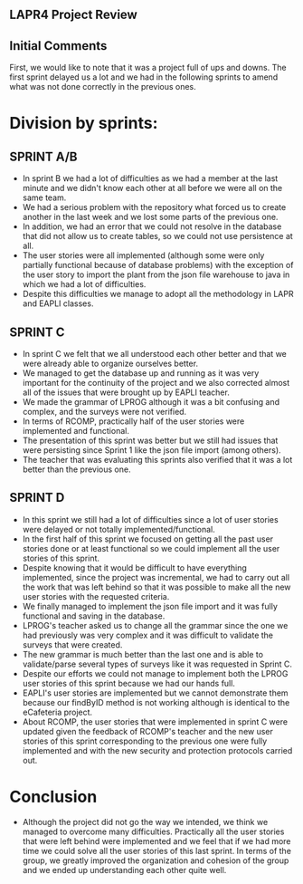 LAPR4 Project Review
--------------------------------

## Initial Comments

First, we would like to note that it was a project full of ups and downs.
The first sprint delayed us a lot and we had in the following sprints to amend what was not done correctly in the previous ones.

# Division by sprints:

## SPRINT A/B

* In sprint B we had a lot of difficulties as we had a member at the last minute and we didn't know each other at all before we were all on the same team.
* We had a serious problem with the repository what forced us to create another in the last week and we lost some parts of the previous one.
* In addition, we had an error that we could not resolve in the database that did not allow us to create tables, so we could not use persistence at all.
* The user stories were all implemented (although some were only partially functional because of database problems) with the exception of the user story to
import the plant from the json file warehouse to java in which we had a lot of difficulties.
* Despite this difficulties we manage to adopt all the methodology in LAPR and EAPLI classes.



## SPRINT C

* In sprint C we felt that we all understood each other better and that we were already able to organize ourselves better.
* We managed to get the database up and running as it was very important for the continuity of the project and we also corrected almost all of the issues
that were brought up by EAPLI teacher.
* We made the grammar of LPROG although it was a bit confusing and complex, and the surveys were not verified.
* In terms of RCOMP, practically half of the user stories were implemented and functional.
* The presentation of this sprint was better but we still had issues that were persisting since Sprint 1 like the json file import (among others).
* The teacher that was evaluating this sprints also verified that it was a lot better than the previous one.



## SPRINT D

* In this sprint we still had a lot of difficulties since a lot of user stories were delayed or not totally implemented/functional.
* In the first half of this sprint we focused on getting all the past user stories done or at least functional so we could implement all the user stories of this sprint.
* Despite knowing that it would be difficult to have everything implemented, since the project was incremental, we had to carry out all the work that was left behind
so that it was possible to make all the new user stories with the requested criteria.
* We finally managed to implement the json file import and it was fully functional and saving in the database.
* LPROG's teacher asked us to change all the grammar since the one we had previously was very complex and it was difficult to validate the surveys that were created.
* The new grammar is much better than the last one and is able to validate/parse several types of surveys like it was requested in Sprint C.
* Despite our efforts we could not manage to implement both the LPROG user stories of this sprint because we had our hands full.
* EAPLI's user stories are implemented but we cannot demonstrate them because our findByID method is not working although is identical to the eCafeteria project.
* About RCOMP, the user stories that were implemented in sprint C were updated given the feedback of RCOMP's teacher and the new user stories of this sprint corresponding to the previous one were fully implemented and with the new security and protection protocols carried out.


# Conclusion

* Although the project did not go the way we intended, we think we managed to overcome many difficulties. Practically all the user stories that were left behind were implemented and we feel that if we had more time we could solve all the user stories of this last sprint. In terms of the group, we greatly improved the organization and cohesion of the group and we ended up
understanding each other quite well.

